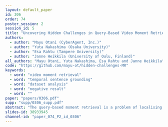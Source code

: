 ```yaml
---
layout: default_paper
id: 306
order: 74
poster_session: 2
session_id: 5
title: "Uncovering Hidden Challenges in Query-Based Video Moment Retrieval"
authors:
  - author: "Mayu Otani (CyberAgent, Inc.)"
  - author: "Yuta Nakashima (Osaka University)"
  - author: "Esa Rahtu (Tampere University)"
  - author: "Janne Heikkila (University of Oulu, Finland)"
all_authors: "Mayu Otani, Yuta Nakashima, Esa Rahtu and Janne Heikkila"
code: "https://github.com/mayu-ot/hidden-challenges-MR"
keywords:
  - word: "video moment retrieval"
  - word: "temporal sentence grounding"
  - word: "dataset analysis"
  - word: "negative result"
  - word: ""
paper: "papers/0306.pdf"
supp: "supp/0306_supp.pdf"
abstract: "The query-based moment retrieval is a problem of localising a specific clip from an untrimmed video according a query sentence. This is a challenging task that requires interpretation of both the natural language query and the video content. Like in many other areas in computer vision and machine learning, the progress in query-based moment retrieval is heavily driven by the benchmark datasets and, therefore, their quality has significant impact on the field. In this paper, we present a series of experiments assessing how well the benchmark results reflect the true progress in solving the moment retrieval task. Our results indicate substantial biases in the popular datasets and unexpected behaviour of the state-of-the-art models. Moreover, we present new sanity check experiments and approaches for visualising the results. Finally, we suggest possible directions to improve the temporal sentence grounding in the future. "
slides-id: 38933945
channel-id: "paper_074_P2_id_0306"
---
```

